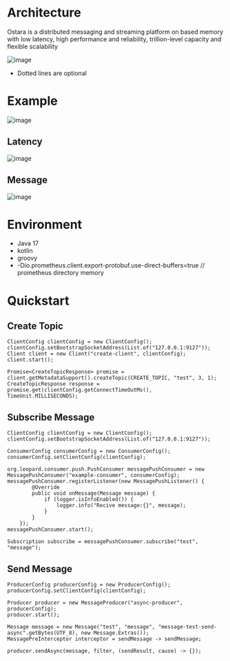 # Architecture

Ostara is a distributed messaging and streaming platform on based memory with low latency, high performance and
reliability, trillion-level capacity and flexible scalability

![image](https://github.com/shallow-rs/Ostara/blob/main/doc/image/infra.png)

- Dotted lines are optional

# Example

![image](https://github.com/shallow-rs/Ostara/blob/main/doc/image/example.gif)

## Latency

![image](https://github.com/shallow-rs/Ostara/blob/main/doc/image/partition.png)

## Message

![image](https://github.com/shallow-rs/Ostara/blob/main/doc/image/message.png)

# Environment

- Java 17
- kotlin
- groovy
- -Dio.prometheus.client.export-protobuf.use-direct-buffers=true // prometheus directory memory

# Quickstart

## Create Topic

```
ClientConfig clientConfig = new ClientConfig();
clientConfig.setBootstrapSocketAddress(List.of("127.0.0.1:9127"));
Client client = new Client("create-client", clientConfig);
client.start();

Promise<CreateTopicResponse> promise = client.getMetadataSupport().createTopic(CREATE_TOPIC, "test", 3, 1);
CreateTopicResponse response = promise.get(clientConfig.getConnectTimeOutMs(), TimeUnit.MILLISECONDS);
```

## Subscribe Message

```
ClientConfig clientConfig = new ClientConfig();
clientConfig.setBootstrapSocketAddress(List.of("127.0.0.1:9127"));

ConsumerConfig consumerConfig = new ConsumerConfig();
consumerConfig.setClientConfig(clientConfig);

org.leopard.consumer.push.PushConsumer messagePushConsumer = new MessagePushConsumer("example-consumer", consumerConfig);
messagePushConsumer.registerListener(new MessagePushListener() {
        @Override
        public void onMessage(Message message) {
            if (logger.isInfoEnabled()) {
                logger.info("Recive message:{}", message);
            }
        }
    });
messagePushConsumer.start();

Subscription subscribe = messagePushConsumer.subscribe("test", "message");
```

## Send Message

```
ProducerConfig producerConfig = new ProducerConfig();
producerConfig.setClientConfig(clientConfig);

Producer producer = new MessageProducer("async-producer", producerConfig);
producer.start();

Message message = new Message("test", "message", "message-test-send-async".getBytes(UTF_8), new Message.Extras());
MessagePreInterceptor interceptor = sendMessage -> sendMessage;

producer.sendAsync(message, filter, (sendResult, cause) -> {});
```
